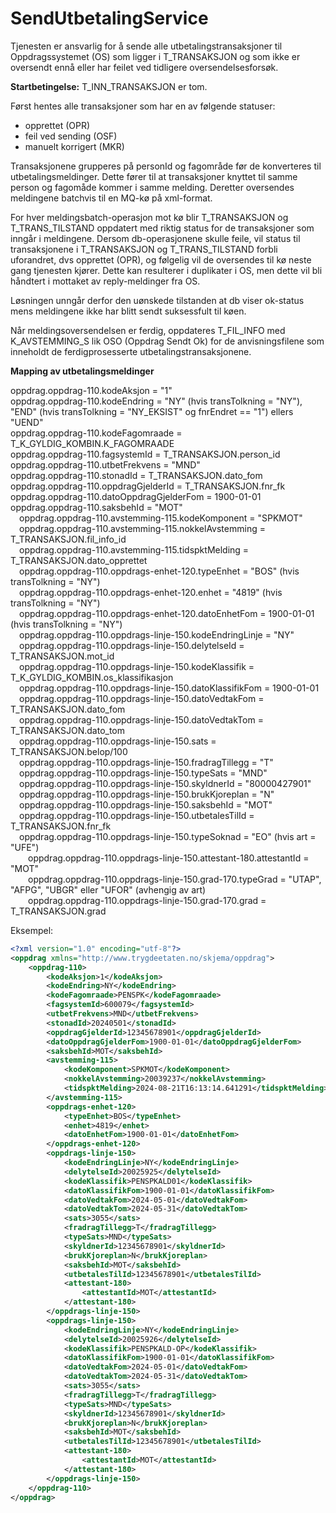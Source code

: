 # SendUtbetalingService
Tjenesten er ansvarlig for å sende alle utbetalingstransaksjoner til Oppdragssystemet (OS) som ligger i T_TRANSAKSJON og som ikke er oversendt ennå eller har feilet ved tidligere oversendelsesforsøk.

**Startbetingelse:** T_INN_TRANSAKSJON er tom.

Først hentes alle transaksjoner som har en av følgende statuser: 
* opprettet (OPR)
* feil ved sending (OSF)
* manuelt korrigert (MKR)

Transaksjonene grupperes på personId og fagområde før de konverteres til utbetalingsmeldinger. Dette fører til at transaksjoner knyttet til samme person og fagomåde kommer i samme melding. 
Deretter oversendes meldingene batchvis til en MQ-kø på xml-format.

For hver meldingsbatch-operasjon mot kø blir T_TRANSAKSJON og T_TRANS_TILSTAND oppdatert med riktig status for de transaksjoner som inngår i meldingene.
Dersom db-operasjonene skulle feile, vil status til transaksjonene i T_TRANSAKSJON og T_TRANS_TILSTAND forbli uforandret, dvs opprettet (OPR), og følgelig vil de oversendes til kø neste gang tjenesten kjører.
Dette kan resulterer i duplikater i OS, men dette vil bli håndtert i mottaket av reply-meldinger fra OS.

Løsningen unngår derfor den uønskede tilstanden at db viser ok-status mens meldingene ikke har blitt sendt suksessfult til køen.

Når meldingsoversendelsen er ferdig, oppdateres T_FIL_INFO med K_AVSTEMMING_S lik OSO (Oppdrag Sendt Ok) for de anvisningsfilene som inneholdt de ferdigprosesserte utbetalingstransaksjonene.

**Mapping av utbetalingsmeldinger**

oppdrag.oppdrag-110.kodeAksjon = "1"
<br/>oppdrag.oppdrag-110.kodeEndring = "NY" (hvis transTolkning = "NY"), "END" (hvis transTolkning = "NY_EKSIST" og fnrEndret == "1") ellers "UEND"
<br/>oppdrag.oppdrag-110.kodeFagomraade = T_K_GYLDIG_KOMBIN.K_FAGOMRAADE
<br/>oppdrag.oppdrag-110.fagsystemId = T_TRANSAKSJON.person_id
<br/>oppdrag.oppdrag-110.utbetFrekvens = "MND"
<br/>oppdrag.oppdrag-110.stonadId = T_TRANSAKSJON.dato_fom
<br/>oppdrag.oppdrag-110.oppdragGjelderId = T_TRANSAKSJON.fnr_fk
<br/>oppdrag.oppdrag-110.datoOppdragGjelderFom = 1900-01-01
<br/>oppdrag.oppdrag-110.saksbehId = "MOT"
<br/>&emsp;oppdrag.oppdrag-110.avstemming-115.kodeKomponent = "SPKMOT"
<br/>&emsp;oppdrag.oppdrag-110.avstemming-115.nokkelAvstemming = T_TRANSAKSJON.fil_info_id
<br/>&emsp;oppdrag.oppdrag-110.avstemming-115.tidspktMelding = T_TRANSAKSJON.dato_opprettet
<br/>&emsp;oppdrag.oppdrag-110.oppdrags-enhet-120.typeEnhet = "BOS" (hvis transTolkning = "NY")
<br/>&emsp;oppdrag.oppdrag-110.oppdrags-enhet-120.enhet = "4819" (hvis transTolkning = "NY")
<br/>&emsp;oppdrag.oppdrag-110.oppdrags-enhet-120.datoEnhetFom = 1900-01-01 (hvis transTolkning = "NY")
<br/>&emsp;oppdrag.oppdrag-110.oppdrags-linje-150.kodeEndringLinje = "NY"
<br/>&emsp;oppdrag.oppdrag-110.oppdrags-linje-150.delytelseId = T_TRANSAKSJON.mot_id
<br/>&emsp;oppdrag.oppdrag-110.oppdrags-linje-150.kodeKlassifik = T_K_GYLDIG_KOMBIN.os_klassifikasjon
<br/>&emsp;oppdrag.oppdrag-110.oppdrags-linje-150.datoKlassifikFom = 1900-01-01
<br/>&emsp;oppdrag.oppdrag-110.oppdrags-linje-150.datoVedtakFom = T_TRANSAKSJON.dato_fom
<br/>&emsp;oppdrag.oppdrag-110.oppdrags-linje-150.datoVedtakTom = T_TRANSAKSJON.dato_tom
<br/>&emsp;oppdrag.oppdrag-110.oppdrags-linje-150.sats = T_TRANSAKSJON.belop/100
<br/>&emsp;oppdrag.oppdrag-110.oppdrags-linje-150.fradragTillegg = "T"
<br/>&emsp;oppdrag.oppdrag-110.oppdrags-linje-150.typeSats = "MND"
<br/>&emsp;oppdrag.oppdrag-110.oppdrags-linje-150.skyldnerId = "80000427901"
<br/>&emsp;oppdrag.oppdrag-110.oppdrags-linje-150.brukKjoreplan = "N"
<br/>&emsp;oppdrag.oppdrag-110.oppdrags-linje-150.saksbehId = "MOT"
<br/>&emsp;oppdrag.oppdrag-110.oppdrags-linje-150.utbetalesTilId = T_TRANSAKSJON.fnr_fk
<br/>&emsp;oppdrag.oppdrag-110.oppdrags-linje-150.typeSoknad = "EO" (hvis art = "UFE")
<br/>&emsp;&emsp;oppdrag.oppdrag-110.oppdrags-linje-150.attestant-180.attestantId = "MOT"
<br/>&emsp;&emsp;oppdrag.oppdrag-110.oppdrags-linje-150.grad-170.typeGrad = "UTAP", "AFPG", "UBGR" eller "UFOR" (avhengig av art)
<br/>&emsp;&emsp;oppdrag.oppdrag-110.oppdrags-linje-150.grad-170.grad = T_TRANSAKSJON.grad

Eksempel:

```xml
<?xml version="1.0" encoding="utf-8"?>
<oppdrag xmlns="http://www.trygdeetaten.no/skjema/oppdrag">
    <oppdrag-110>
        <kodeAksjon>1</kodeAksjon>
        <kodeEndring>NY</kodeEndring>
        <kodeFagomraade>PENSPK</kodeFagomraade>
        <fagsystemId>600079</fagsystemId>
        <utbetFrekvens>MND</utbetFrekvens>
        <stonadId>20240501</stonadId>
        <oppdragGjelderId>12345678901</oppdragGjelderId>
        <datoOppdragGjelderFom>1900-01-01</datoOppdragGjelderFom>
        <saksbehId>MOT</saksbehId>
        <avstemming-115>
            <kodeKomponent>SPKMOT</kodeKomponent>
            <nokkelAvstemming>20039237</nokkelAvstemming>
            <tidspktMelding>2024-08-21T16:13:14.641291</tidspktMelding>
        </avstemming-115>
        <oppdrags-enhet-120>
            <typeEnhet>BOS</typeEnhet>
            <enhet>4819</enhet>
            <datoEnhetFom>1900-01-01</datoEnhetFom>
        </oppdrags-enhet-120>
        <oppdrags-linje-150>
            <kodeEndringLinje>NY</kodeEndringLinje>
            <delytelseId>20025925</delytelseId>
            <kodeKlassifik>PENSPKALD01</kodeKlassifik>
            <datoKlassifikFom>1900-01-01</datoKlassifikFom>
            <datoVedtakFom>2024-05-01</datoVedtakFom>
            <datoVedtakTom>2024-05-31</datoVedtakTom>
            <sats>3055</sats>
            <fradragTillegg>T</fradragTillegg>
            <typeSats>MND</typeSats>
            <skyldnerId>12345678901</skyldnerId>
            <brukKjoreplan>N</brukKjoreplan>
            <saksbehId>MOT</saksbehId>
            <utbetalesTilId>12345678901</utbetalesTilId>
            <attestant-180>
                <attestantId>MOT</attestantId>
            </attestant-180>
        </oppdrags-linje-150>
        <oppdrags-linje-150>
            <kodeEndringLinje>NY</kodeEndringLinje>
            <delytelseId>20025926</delytelseId>
            <kodeKlassifik>PENSPKALD-OP</kodeKlassifik>
            <datoKlassifikFom>1900-01-01</datoKlassifikFom>
            <datoVedtakFom>2024-05-01</datoVedtakFom>
            <datoVedtakTom>2024-05-31</datoVedtakTom>
            <sats>3055</sats>
            <fradragTillegg>T</fradragTillegg>
            <typeSats>MND</typeSats>
            <skyldnerId>12345678901</skyldnerId>
            <brukKjoreplan>N</brukKjoreplan>
            <saksbehId>MOT</saksbehId>
            <utbetalesTilId>12345678901</utbetalesTilId>
            <attestant-180>
                <attestantId>MOT</attestantId>
            </attestant-180>
        </oppdrags-linje-150>
    </oppdrag-110>
</oppdrag>
